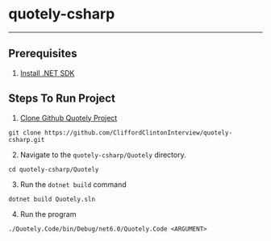 # quotely-csharp
---

## Prerequisites

1. [Install .NET SDK](https://dotnet.microsoft.com/en-us/download)

## Steps To Run Project

1. [Clone Github Quotely Project](https://github.com/CliffordClintonInterview/quotely-csharp)

`git clone https://github.com/CliffordClintonInterview/quotely-csharp.git`

2. Navigate to the `quotely-csharp/Quotely` directory.

`cd quotely-csharp/Quotely`

3. Run the `dotnet build` command

`dotnet build Quotely.sln`

4. Run the program

`./Quotely.Code/bin/Debug/net6.0/Quotely.Code <ARGUMENT>`
